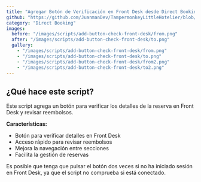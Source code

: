 ```yaml
---
title: "Agregar Botón de Verificación en Front Desk desde Direct Booking"
github: "https://github.com/JuanmanDev/TampermonkeyLittleHotelier/blob/main/directBooking/addButtonCheckOnFrontDesk.user.js"
category: "Direct Booking"
images:
  before: "/images/scripts/add-button-check-front-desk/from.png"
  after: "/images/scripts/add-button-check-front-desk/to.png"
  gallery:
    - "/images/scripts/add-button-check-front-desk/from.png"
    - "/images/scripts/add-button-check-front-desk/to.png"
    - "/images/scripts/add-button-check-front-desk/from2.png"
    - "/images/scripts/add-button-check-front-desk/to2.png"
---
```


## ¿Qué hace este script?

Este script agrega un botón para verificar los detalles de la reserva en Front Desk y revisar reembolsos.

**Características:**
- Botón para verificar detalles en Front Desk
- Acceso rápido para revisar reembolsos
- Mejora la navegación entre secciones
- Facilita la gestión de reservas

Es posible que tenga que pulsar el botón dos veces si no ha iniciado sesión en Front Desk, ya que el script no comprueba si está conectado.
